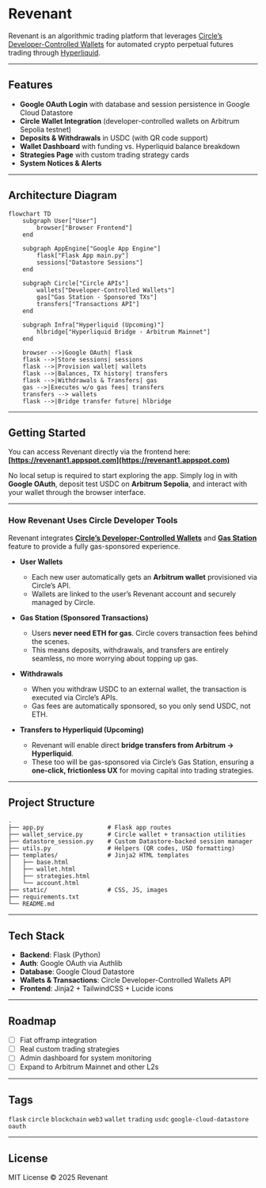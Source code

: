 # Revenant

Revenant is an algorithmic trading platform that leverages [Circle’s Developer-Controlled Wallets](https://developers.circle.com/w3s/programmable-wallets) for automated crypto perpetual futures trading through [Hyperliquid](https://app.hyperliquid.xyz/).

------------------------------------------------------------------------

## Features

-   **Google OAuth Login** with database and session persistence in Google Cloud
    Datastore
-   **Circle Wallet Integration** (developer-controlled wallets on
    Arbitrum Sepolia testnet)
-   **Deposits & Withdrawals** in USDC (with QR code support)
-   **Wallet Dashboard** with funding vs. Hyperliquid balance
    breakdown
-   **Strategies Page** with custom trading strategy cards
-   **System Notices & Alerts**

------------------------------------------------------------------------

## Architecture Diagram  

```mermaid
flowchart TD
    subgraph User["User"]
        browser["Browser Frontend"]
    end

    subgraph AppEngine["Google App Engine"]
        flask["Flask App main.py"]
        sessions["Datastore Sessions"]
    end

    subgraph Circle["Circle APIs"]
        wallets["Developer-Controlled Wallets"]
        gas["Gas Station - Sponsored TXs"]
        transfers["Transactions API"]
    end

    subgraph Infra["Hyperliquid (Upcoming)"]
        hlbridge["Hyperliquid Bridge - Arbitrum Mainnet"]
    end

    browser -->|Google OAuth| flask
    flask -->|Store sessions| sessions
    flask -->|Provision wallet| wallets
    flask -->|Balances, TX history| transfers
    flask -->|Withdrawals & Transfers| gas
    gas -->|Executes w/o gas fees| transfers
    transfers --> wallets
    flask -->|Bridge transfer future| hlbridge
```

------------------------------------------------------------------------

## Getting Started

You can access Revenant directly via the frontend here: **[https://revenant1.appspot.com](https://revenant1.appspot.com)**  

No local setup is required to start exploring the app. Simply log in with **Google OAuth**, deposit test USDC on **Arbitrum Sepolia**, and interact with your wallet through the browser interface.  

---

### How Revenant Uses Circle Developer Tools  

Revenant integrates **[Circle’s Developer-Controlled Wallets](https://developers.circle.com/w3s/programmable-wallets)** and **[Gas Station](https://developers.circle.com/w3s/gas-station)** feature to provide a fully gas-sponsored experience.  

- **User Wallets**  
  - Each new user automatically gets an **Arbitrum wallet** provisioned via Circle’s API.  
  - Wallets are linked to the user’s Revenant account and securely managed by Circle.  

- **Gas Station (Sponsored Transactions)**  
  - Users **never need ETH for gas**. Circle covers transaction fees behind the scenes.  
  - This means deposits, withdrawals, and transfers are entirely seamless, no more worrying about topping up gas.  

- **Withdrawals**  
  - When you withdraw USDC to an external wallet, the transaction is executed via Circle’s APIs.  
  - Gas fees are automatically sponsored, so you only send USDC, not ETH.  

- **Transfers to Hyperliquid (Upcoming)**  
  - Revenant will enable direct **bridge transfers from Arbitrum → Hyperliquid**.  
  - These too will be gas-sponsored via Circle’s Gas Station, ensuring a **one-click, frictionless UX** for moving capital into trading strategies.  


------------------------------------------------------------------------

## Project Structure

    .
    ├── app.py                  # Flask app routes
    ├── wallet_service.py       # Circle wallet + transaction utilities
    ├── datastore_session.py    # Custom Datastore-backed session manager
    ├── utils.py                # Helpers (QR codes, USD formatting)
    ├── templates/              # Jinja2 HTML templates
    │   ├── base.html
    │   ├── wallet.html
    │   ├── strategies.html
    │   └── account.html
    ├── static/                 # CSS, JS, images
    ├── requirements.txt
    └── README.md

------------------------------------------------------------------------

## Tech Stack

-   **Backend**: Flask (Python)
-   **Auth**: Google OAuth via Authlib
-   **Database**: Google Cloud Datastore
-   **Wallets & Transactions**: Circle Developer-Controlled Wallets API
-   **Frontend**: Jinja2 + TailwindCSS + Lucide icons

------------------------------------------------------------------------

## Roadmap

-   [ ] Fiat offramp integration
-   [ ] Real custom trading strategies
-   [ ] Admin dashboard for system monitoring
-   [ ] Expand to Arbitrum Mainnet and other L2s

------------------------------------------------------------------------

## Tags

`flask` `circle` `blockchain` `web3` `wallet` `trading` `usdc`
`google-cloud-datastore` `oauth`

------------------------------------------------------------------------

## License

MIT License © 2025 Revenant